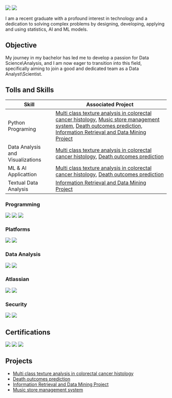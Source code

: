 
<a href="http://www.linkedin.com/in/matan-shemesh-nimetz"><img src="https://img.shields.io/badge/-LinkedIn-0072b1?&style=for-the-badge&logo=linkedin&logoColor=white" /></a>
<a href="mailto:matash5585@gmail.com"><img src="https://img.shields.io/badge/-Email-D14836?&style=for-the-badge&logo=Gmail&logoColor=white" /></a>

I am a recent graduate with a profound interest in technology and a dedication to solving complex problems by designing, developing, applying and using statistics, AI and ML models.

## Objective

My journey in my bachelor has led me to develop a passion for Data Science\Analysis, and I am now eager to transition into this field, specifically aiming to join a good and dedicated team as a Data Analyst\Scientist.

## Tolls and Skills

| Skill                                         | Associated Project         |
|-----------------------------------------------|----------------------------|
| Python Programing          | <a href="https://github.com/matanshen/Machine-learning-project---Multi-class-texture-analysis-in-colorectal-cancer-histology">Multi class texture analysis in colorectal cancer histology</a>, <a href="https://github.com/matanshen/Object-Oriented-in-Python---Music-store-management-system">Music store management system</a>, <a href="https://github.com/matanshen/Data-Science-Project---predicting-death-outcomes">Death outcomes prediction, <a href="https://github.com/matanshen/Information-Retrieval-and-Data-Mining-Project">Information Retrieval and Data Mining Project</a></a>|
| Data Analysis and Visualizations | <a href="https://github.com/matanshen/Machine-learning-project---Multi-class-texture-analysis-in-colorectal-cancer-histology">Multi class texture analysis in colorectal cancer histology</a>, <a href="https://github.com/matanshen/Data-Science-Project---predicting-death-outcomes">Death outcomes prediction</a>|
| ML & AI Applicattion         | <a href="https://github.com/matanshen/Machine-learning-project---Multi-class-texture-analysis-in-colorectal-cancer-histology">Multi class texture analysis in colorectal cancer histology</a>, <a href="https://github.com/matanshen/Data-Science-Project---predicting-death-outcomes">Death outcomes prediction</a>|
| Textual Data Analysis         | <a href="https://github.com/matanshen/Information-Retrieval-and-Data-Mining-Project">Information Retrieval and Data Mining Project|


### Programming
<div>
    <img src="https://img.shields.io/badge/-Python-3776AB?&style=for-the-badge&logo=Python&logoColor=white" />
    <img src="https://img.shields.io/badge/-R-276DC3?&style=for-the-badge&logo=R&logoColor=white" />
    <img src="https://img.shields.io/badge/-SQL-4479A1?&style=for-the-badge&logo=MySQL&logoColor=white" />
</div>

### Platforms
<div>
<img src="https://img.shields.io/badge/-Windows-0078D6?&style=for-the-badge&logo=Windows&logoColor=white" />
<img src="https://img.shields.io/badge/-Linux-FCC624?&style=for-the-badge&logo=Linux&logoColor=black" />
</div>

### Data Analysis
<div>
    <img src="https://img.shields.io/badge/-Power%20BI-F2C811?&style=for-the-badge&logo=Power%20BI&logoColor=black" />
    <img src="https://img.shields.io/badge/-Excel-217346?&style=for-the-badge&logo=Microsoft%20Excel&logoColor=white" />

</div>

### Atlassian 
<div>
    <img src="https://img.shields.io/badge/-Jira-0052CC?&style=for-the-badge&logo=Jira&logoColor=white" />
    <img src="https://img.shields.io/badge/-Confluence-172B4D?&style=for-the-badge&logo=Confluence&logoColor=white" />
</div>

### Security 
<div>
    <img src="https://img.shields.io/badge/-McAfee%2FTrellix-EE0000?&style=for-the-badge&logo=McAfee&logoColor=white" />
    <img src="https://img.shields.io/badge/-QRadar-0033A0?&style=for-the-badge&logo=IBM&logoColor=white" />
</div>

## Certifications
<div>
<img src="https://img.shields.io/badge/-GCP-000080?&style=for-the-badge&logoColor=white" />
<img src="https://img.shields.io/badge/-CCNA%20Discovery%3A%20Small--to--Medium%20Businesses%20or%20ISP-1BA0D7?&style=for-the-badge&logo=Cisco&logoColor=white" />
<img src="https://img.shields.io/badge/-CCNA%20Discovery%3A%20Home%20and%20Small%20Businesses-1BA0D7?&style=for-the-badge&logo=Cisco&logoColor=white" />
</div>

## Projects
- <a href="https://github.com/matanshen/Machine-learning-project---Multi-class-texture-analysis-in-colorectal-cancer-histology">Multi class texture analysis in colorectal cancer histology</a>
- <a href="https://github.com/matanshen/Data-Science-Project---predicting-death-outcomes">Death outcomes prediction</a>
- <a href="https://github.com/matanshen/Information-Retrieval-and-Data-Mining-Project">Information Retrieval and Data Mining Project</a>
- <a href="https://github.com/matanshen/Object-Oriented-in-Python---Music-store-management-system">Music store management system</a>


